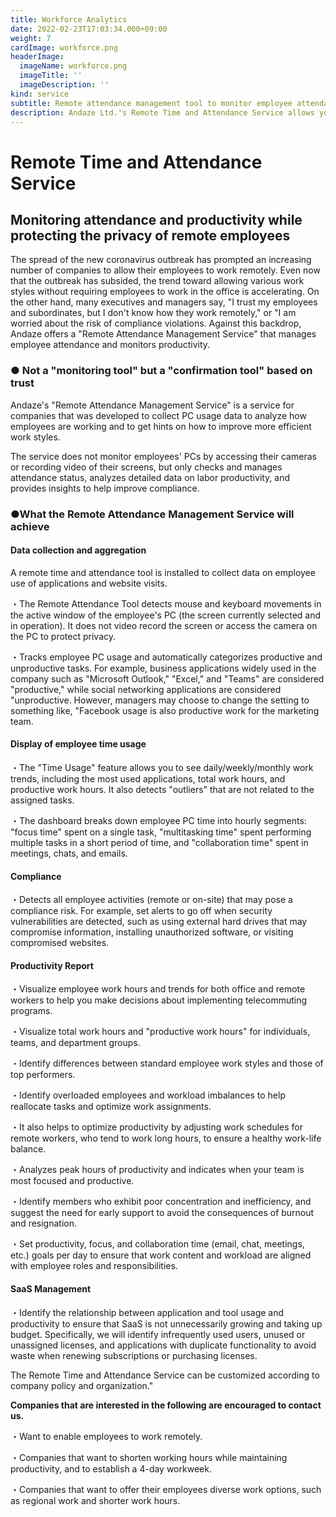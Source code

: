 ```yaml
---
title: Workforce Analytics
date: 2022-02-23T17:03:34.000+09:00
weight: 7
cardImage: workforce.png
headerImage:
  imageName: workforce.png
  imageTitle: ''
  imageDescription: ''
kind: service
subtitle: Remote attendance management tool to monitor employee attendance and productivity
description: Andaze Ltd.'s Remote Time and Attendance Service allows you to monitor attendance and productivity while protecting the privacy of your remote employees. The service provides the ability to review and manage time and attendance status, analyze detailed data on labor productivity, and provide insights to help improve compliance.
---
```

# **Remote Time and Attendance Service**



## Monitoring attendance and productivity while protecting the privacy of remote employees

The spread of the new coronavirus outbreak has prompted an increasing number of companies to allow their employees to work remotely. Even now that the outbreak has subsided, the trend toward allowing various work styles without requiring employees to work in the office is accelerating. On the other hand, many executives and managers say, "I trust my employees and subordinates, but I don't know how they work remotely," or "I am worried about the risk of compliance violations. Against this backdrop, Andaze offers a "Remote Attendance Management Service" that manages employee attendance and monitors productivity.

### ● Not a "monitoring tool" but a "confirmation tool" based on trust

Andaze's "Remote Attendance Management Service" is a service for companies that was developed to collect PC usage data to analyze how employees are working and to get hints on how to improve more efficient work styles.

The service does not monitor employees' PCs by accessing their cameras or recording video of their screens, but only checks and manages attendance status, analyzes detailed data on labor productivity, and provides insights to help improve compliance.

### ●What the Remote Attendance Management Service will achieve

#### Data collection and aggregation

A remote time and attendance tool is installed to collect data on employee use of applications and website visits.

・The Remote Attendance Tool detects mouse and keyboard movements in the active window of the employee's PC (the screen currently selected and in operation). It does not video record the screen or access the camera on the PC to protect privacy.

・Tracks employee PC usage and automatically categorizes productive and unproductive tasks. For example, business applications widely used in the company such as "Microsoft Outlook," "Excel," and "Teams" are considered "productive," while social networking applications are considered "unproductive. However, managers may choose to change the setting to something like, "Facebook usage is also productive work for the marketing team.

#### Display of employee time usage

・The "Time Usage" feature allows you to see daily/weekly/monthly work trends, including the most used applications, total work hours, and productive work hours. It also detects "outliers" that are not related to the assigned tasks.

・The dashboard breaks down employee PC time into hourly segments: "focus time" spent on a single task, "multitasking time" spent performing multiple tasks in a short period of time, and "collaboration time" spent in meetings, chats, and emails.

#### Compliance

・Detects all employee activities (remote or on-site) that may pose a compliance risk. For example, set alerts to go off when security vulnerabilities are detected, such as using external hard drives that may compromise information, installing unauthorized software, or visiting compromised websites.

#### Productivity Report

・Visualize employee work hours and trends for both office and remote workers to help you make decisions about implementing telecommuting programs.

・Visualize total work hours and "productive work hours" for individuals, teams, and department groups.

・Identify differences between standard employee work styles and those of top performers.

・Identify overloaded employees and workload imbalances to help reallocate tasks and optimize work assignments.

・It also helps to optimize productivity by adjusting work schedules for remote workers, who tend to work long hours, to ensure a healthy work-life balance.

・Analyzes peak hours of productivity and indicates when your team is most focused and productive.

・Identify members who exhibit poor concentration and inefficiency, and suggest the need for early support to avoid the consequences of burnout and resignation.

・Set productivity, focus, and collaboration time (email, chat, meetings, etc.) goals per day to ensure that work content and workload are aligned with employee roles and responsibilities.

#### SaaS Management

・Identify the relationship between application and tool usage and productivity to ensure that SaaS is not unnecessarily growing and taking up budget. Specifically, we will identify infrequently used users, unused or unassigned licenses, and applications with duplicate functionality to avoid waste when renewing subscriptions or purchasing licenses.

The Remote Time and Attendance Service can be customized according to company policy and organization."



**Companies that are interested in the following are encouraged to contact us.**

・Want to enable employees to work remotely.

・Companies that want to shorten working hours while maintaining productivity, and to establish a 4-day workweek.

・Companies that want to offer their employees diverse work options, such as regional work and shorter work hours.


